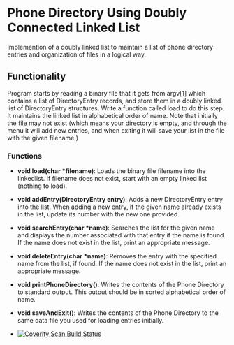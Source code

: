 # Phone Directory Using Doubly Connected Linked List

Implemention of a doubly linked list to maintain a list of phone directory entries and organization of files in a logical way. 

## Functionality

Program starts by reading a binary file that it gets from argv[1] which contains a list of DirectoryEntry records, and store them in a doubly linked list of DirectoryEntry structures. Write a function called load to do this step. It maintains the linked list in alphabetical order of name. Note that initially the file may not exist (which means your directory is empty, and through the menu it will add new entries, and when exiting it will save your list in the file with the given filename.)

### Functions

* **void load(char *filename)**: Loads the binary file filename into the linkedlist. If filename does not exist, start with an empty linked list (nothing to load).
* **void addEntry(DirectoryEntry entry)**: Adds a new DirectoryEntry entry into the list. When adding a new entry, if the given name already exists in the list, update its number with the new one provided.
* **void searchEntry(char *name)**: Searches the list for the given name and displays the number associated with that entry if the name is found. If the name does not exist in the list, print an appropriate message.
* **void deleteEntry(char *name)**: Removes the entry with the specified name from the list, if found. If the name does not exist in the list, print an appropriate message.
* **void printPhoneDirectory()**: Writes the contents of the Phone Directory to standard output. This output should be in sorted alphabetical order of name.
* **void saveAndExit()**: Writes the contents of the Phone Directory to the same data file you used for loading entries initially.

* <a href="https://scan.coverity.com/projects/oykunehir-doublyconnectedlinkedlist">
  <img alt="Coverity Scan Build Status"
       src="https://scan.coverity.com/projects/28697/badge.svg"/>
</a>

